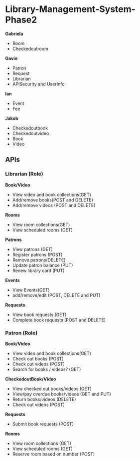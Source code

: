 # Library-Management-System-Phase2

**Gabriela**
- Room
- Checkedoutroom

**Gavin**
- Patron
- Request
- Librarian
- APISecurity and UserInfo

**Ian**
- Event
- Fee

**Jakob**
- Checkedoutbook
- Checkedoutvideo
- Book
- Video

## APIs

### Librarian (Role)

**Book/Video**
- View video and book collections(GET)
- Add/remove books(POST and DELETE)
- Add/remove videos (POST and DELETE)

**Rooms**
- View room collections(GET)
- View scheduled rooms (GET)

**Patrons**
- View patrons (GET)
- Register patrons (POST)
- Remove patrons(DELETE)
- Update patron balance (PUT)
- Renew library card (PUT)

**Events** 
- View Events(GET)
- add/remove/edit (POST, DELETE and PUT)

**Requests**
- View book requests (GET)
- Complete book requests (POST and DELETE)

### Patron (Role)

**Book/Video**
- View video and book collections(GET)
- Check out books (POST)
- Check out videos (POST)
- Search for books / videos? (GET)
		
**CheckedoutBook/Video**
- View checked out books/videos (GET)
- View/pay overdue books/videos (GET and PUT)
- Return books/videos (DELETE)
- Check out videos (POST)

**Requests**
- Submit book requests (POST)

**Rooms**
- View room collections (GET)
- View scheduled rooms (GET)
- Reserve room based on number (POST)
